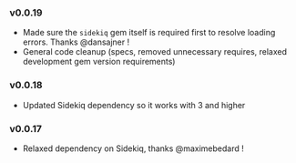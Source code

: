 ### v0.0.19
  * Made sure the `sidekiq` gem itself is required first to resolve loading
  errors. Thanks @dansajner !
  * General code cleanup (specs, removed unnecessary requires, relaxed
  development gem version requirements)

### v0.0.18
  * Updated Sidekiq dependency so it works with 3 and higher

### v0.0.17
  * Relaxed dependency on Sidekiq, thanks @maximebedard !
